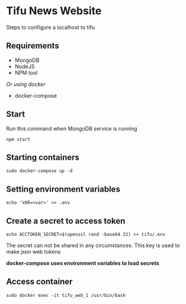 # Tifu News Website
Steps to configure a localhost to tifu

## Requirements

* MongoDB
* NodeJS
* NPM tool

*Or using docker*

* docker-compose

## Start
Run this command when MongoDB service is running

`npm start`

## Starting containers

`sudo docker-compose up -d`

## Setting environment variables

`echo 'VAR=<var>' >> .env`  

## Create a secret to access token

`echo ACCTOKEN_SECRET=$(openssl rand -base64 32) >> tifu/.env`

The secret can not be shared in any circumstances. This key is used to make json web tokens 

**docker-compose uses environment variables to load secrets**

## Access container

`sudo docker exec -it tifu_web_1 /usr/bin/bash`
